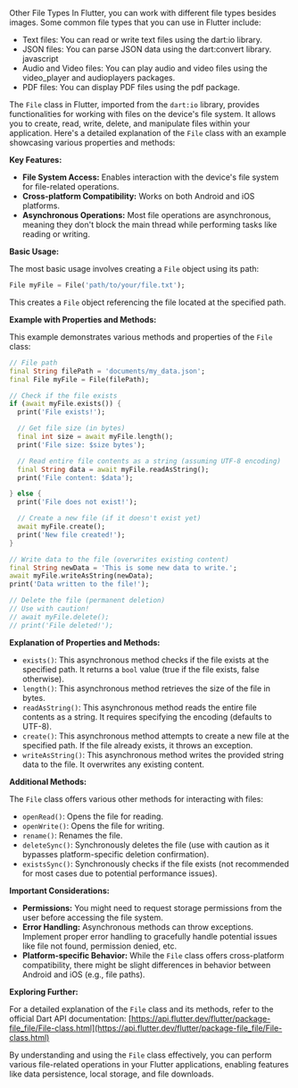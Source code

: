Other File Types
In Flutter, you can work with different file types besides images. Some common file types that you can use in Flutter include:

* Text files: You can read or write text files using the dart:io library.
* JSON files: You can parse JSON data using the dart:convert library. javascript
* Audio and Video files: You can play audio and video files using the video_player and audioplayers packages.
* PDF files: You can display PDF files using the pdf package.


The `File` class in Flutter, imported from the `dart:io` library, provides functionalities for working with files on the device's file system. It allows you to create, read, write, delete, and manipulate files within your application. Here's a detailed explanation of the `File` class with an example showcasing various properties and methods:

**Key Features:**

* **File System Access:** Enables interaction with the device's file system for file-related operations.
* **Cross-platform Compatibility:** Works on both Android and iOS platforms.
* **Asynchronous Operations:** Most file operations are asynchronous, meaning they don't block the main thread while performing tasks like reading or writing.

**Basic Usage:**

The most basic usage involves creating a `File` object using its path:

```dart
File myFile = File('path/to/your/file.txt');
```

This creates a `File` object referencing the file located at the specified path.

**Example with Properties and Methods:**

This example demonstrates various methods and properties of the `File` class:

```dart
// File path
final String filePath = 'documents/my_data.json';
final File myFile = File(filePath);

// Check if the file exists
if (await myFile.exists()) {
  print('File exists!');

  // Get file size (in bytes)
  final int size = await myFile.length();
  print('File size: $size bytes');

  // Read entire file contents as a string (assuming UTF-8 encoding)
  final String data = await myFile.readAsString();
  print('File content: $data');

} else {
  print('File does not exist!');

  // Create a new file (if it doesn't exist yet)
  await myFile.create();
  print('New file created!');
}

// Write data to the file (overwrites existing content)
final String newData = 'This is some new data to write.';
await myFile.writeAsString(newData);
print('Data written to the file!');

// Delete the file (permanent deletion)
// Use with caution!
// await myFile.delete();
// print('File deleted!');
```

**Explanation of Properties and Methods:**

* `exists()`: This asynchronous method checks if the file exists at the specified path. It returns a `bool` value (true if the file exists, false otherwise).
* `length()`: This asynchronous method retrieves the size of the file in bytes.
* `readAsString()`: This asynchronous method reads the entire file contents as a string. It requires specifying the encoding (defaults to UTF-8).
* `create()`: This asynchronous method attempts to create a new file at the specified path. If the file already exists, it throws an exception.
* `writeAsString()`: This asynchronous method writes the provided string data to the file. It overwrites any existing content.

**Additional Methods:**

The `File` class offers various other methods for interacting with files:

* `openRead()`: Opens the file for reading.
* `openWrite()`: Opens the file for writing.
* `rename()`: Renames the file.
* `deleteSync()`: Synchronously deletes the file (use with caution as it bypasses platform-specific deletion confirmation).
* `existsSync()`: Synchronously checks if the file exists (not recommended for most cases due to potential performance issues).

**Important Considerations:**

* **Permissions:** You might need to request storage permissions from the user before accessing the file system.
* **Error Handling:** Asynchronous methods can throw exceptions. Implement proper error handling to gracefully handle potential issues like file not found, permission denied, etc.
* **Platform-specific Behavior:** While the `File` class offers cross-platform compatibility, there might be slight differences in behavior between Android and iOS (e.g., file paths).

**Exploring Further:**

For a detailed explanation of the `File` class and its methods, refer to the official Dart API documentation: [https://api.flutter.dev/flutter/package-file_file/File-class.html](https://api.flutter.dev/flutter/package-file_file/File-class.html)

By understanding and using the `File` class effectively, you can perform various file-related operations in your Flutter applications, enabling features like data persistence, local storage, and file downloads.